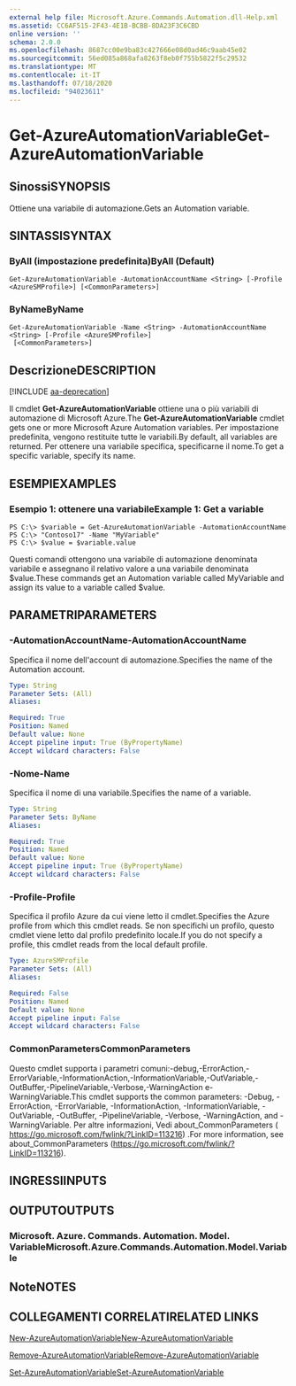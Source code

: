 ```yaml
---
external help file: Microsoft.Azure.Commands.Automation.dll-Help.xml
ms.assetid: CC6AF515-2F43-4E1B-BCBB-8DA23F3C6CBD
online version: ''
schema: 2.0.0
ms.openlocfilehash: 8687cc00e9ba83c427666e08d0ad46c9aab45e02
ms.sourcegitcommit: 56ed085a868afa8263f8eb0f755b5822f5c29532
ms.translationtype: MT
ms.contentlocale: it-IT
ms.lasthandoff: 07/18/2020
ms.locfileid: "94023611"
---
```

# <span data-ttu-id="0e559-101">Get-AzureAutomationVariable</span><span class="sxs-lookup"><span data-stu-id="0e559-101">Get-AzureAutomationVariable</span></span>

## <span data-ttu-id="0e559-102">Sinossi</span><span class="sxs-lookup"><span data-stu-id="0e559-102">SYNOPSIS</span></span>

<span data-ttu-id="0e559-103">Ottiene una variabile di automazione.</span><span class="sxs-lookup"><span data-stu-id="0e559-103">Gets an Automation variable.</span></span>

## <span data-ttu-id="0e559-104">SINTASSI</span><span class="sxs-lookup"><span data-stu-id="0e559-104">SYNTAX</span></span>

### <span data-ttu-id="0e559-105">ByAll (impostazione predefinita)</span><span class="sxs-lookup"><span data-stu-id="0e559-105">ByAll (Default)</span></span>
```
Get-AzureAutomationVariable -AutomationAccountName <String> [-Profile <AzureSMProfile>] [<CommonParameters>]
```

### <span data-ttu-id="0e559-106">ByName</span><span class="sxs-lookup"><span data-stu-id="0e559-106">ByName</span></span>
```
Get-AzureAutomationVariable -Name <String> -AutomationAccountName <String> [-Profile <AzureSMProfile>]
 [<CommonParameters>]
```

## <span data-ttu-id="0e559-107">Descrizione</span><span class="sxs-lookup"><span data-stu-id="0e559-107">DESCRIPTION</span></span>

[!INCLUDE [aa-deprecation](../include/aa-deprecation.md)]

<span data-ttu-id="0e559-108">Il cmdlet **Get-AzureAutomationVariable** ottiene una o più variabili di automazione di Microsoft Azure.</span><span class="sxs-lookup"><span data-stu-id="0e559-108">The **Get-AzureAutomationVariable** cmdlet gets one or more Microsoft Azure Automation variables.</span></span>
<span data-ttu-id="0e559-109">Per impostazione predefinita, vengono restituite tutte le variabili.</span><span class="sxs-lookup"><span data-stu-id="0e559-109">By default, all variables are returned.</span></span>
<span data-ttu-id="0e559-110">Per ottenere una variabile specifica, specificarne il nome.</span><span class="sxs-lookup"><span data-stu-id="0e559-110">To get a specific variable, specify its name.</span></span>

## <span data-ttu-id="0e559-111">ESEMPI</span><span class="sxs-lookup"><span data-stu-id="0e559-111">EXAMPLES</span></span>

### <span data-ttu-id="0e559-112">Esempio 1: ottenere una variabile</span><span class="sxs-lookup"><span data-stu-id="0e559-112">Example 1: Get a variable</span></span>
```
PS C:\> $variable = Get-AzureAutomationVariable -AutomationAccountName
PS C:\> "Contoso17" -Name "MyVariable"
PS C:\> $value = $variable.value
```

<span data-ttu-id="0e559-113">Questi comandi ottengono una variabile di automazione denominata variabile e assegnano il relativo valore a una variabile denominata $value.</span><span class="sxs-lookup"><span data-stu-id="0e559-113">These commands get an Automation variable called MyVariable and assign its value to a variable called $value.</span></span>

## <span data-ttu-id="0e559-114">PARAMETRI</span><span class="sxs-lookup"><span data-stu-id="0e559-114">PARAMETERS</span></span>

### <span data-ttu-id="0e559-115">-AutomationAccountName</span><span class="sxs-lookup"><span data-stu-id="0e559-115">-AutomationAccountName</span></span>
<span data-ttu-id="0e559-116">Specifica il nome dell'account di automazione.</span><span class="sxs-lookup"><span data-stu-id="0e559-116">Specifies the name of the Automation account.</span></span>

```yaml
Type: String
Parameter Sets: (All)
Aliases: 

Required: True
Position: Named
Default value: None
Accept pipeline input: True (ByPropertyName)
Accept wildcard characters: False
```

### <span data-ttu-id="0e559-117">-Nome</span><span class="sxs-lookup"><span data-stu-id="0e559-117">-Name</span></span>
<span data-ttu-id="0e559-118">Specifica il nome di una variabile.</span><span class="sxs-lookup"><span data-stu-id="0e559-118">Specifies the name of a variable.</span></span>

```yaml
Type: String
Parameter Sets: ByName
Aliases: 

Required: True
Position: Named
Default value: None
Accept pipeline input: True (ByPropertyName)
Accept wildcard characters: False
```

### <span data-ttu-id="0e559-119">-Profile</span><span class="sxs-lookup"><span data-stu-id="0e559-119">-Profile</span></span>
<span data-ttu-id="0e559-120">Specifica il profilo Azure da cui viene letto il cmdlet.</span><span class="sxs-lookup"><span data-stu-id="0e559-120">Specifies the Azure profile from which this cmdlet reads.</span></span>
<span data-ttu-id="0e559-121">Se non specifichi un profilo, questo cmdlet viene letto dal profilo predefinito locale.</span><span class="sxs-lookup"><span data-stu-id="0e559-121">If you do not specify a profile, this cmdlet reads from the local default profile.</span></span>

```yaml
Type: AzureSMProfile
Parameter Sets: (All)
Aliases: 

Required: False
Position: Named
Default value: None
Accept pipeline input: False
Accept wildcard characters: False
```

### <span data-ttu-id="0e559-122">CommonParameters</span><span class="sxs-lookup"><span data-stu-id="0e559-122">CommonParameters</span></span>
<span data-ttu-id="0e559-123">Questo cmdlet supporta i parametri comuni:-debug,-ErrorAction,-ErrorVariable,-InformationAction,-InformationVariable,-OutVariable,-OutBuffer,-PipelineVariable,-Verbose,-WarningAction e-WarningVariable.</span><span class="sxs-lookup"><span data-stu-id="0e559-123">This cmdlet supports the common parameters: -Debug, -ErrorAction, -ErrorVariable, -InformationAction, -InformationVariable, -OutVariable, -OutBuffer, -PipelineVariable, -Verbose, -WarningAction, and -WarningVariable.</span></span> <span data-ttu-id="0e559-124">Per altre informazioni, Vedi about_CommonParameters ( https://go.microsoft.com/fwlink/?LinkID=113216) .</span><span class="sxs-lookup"><span data-stu-id="0e559-124">For more information, see about_CommonParameters (https://go.microsoft.com/fwlink/?LinkID=113216).</span></span>

## <span data-ttu-id="0e559-125">INGRESSI</span><span class="sxs-lookup"><span data-stu-id="0e559-125">INPUTS</span></span>

## <span data-ttu-id="0e559-126">OUTPUT</span><span class="sxs-lookup"><span data-stu-id="0e559-126">OUTPUTS</span></span>

### <span data-ttu-id="0e559-127">Microsoft. Azure. Commands. Automation. Model. Variable</span><span class="sxs-lookup"><span data-stu-id="0e559-127">Microsoft.Azure.Commands.Automation.Model.Variable</span></span>

## <span data-ttu-id="0e559-128">Note</span><span class="sxs-lookup"><span data-stu-id="0e559-128">NOTES</span></span>

## <span data-ttu-id="0e559-129">COLLEGAMENTI CORRELATI</span><span class="sxs-lookup"><span data-stu-id="0e559-129">RELATED LINKS</span></span>

[<span data-ttu-id="0e559-130">New-AzureAutomationVariable</span><span class="sxs-lookup"><span data-stu-id="0e559-130">New-AzureAutomationVariable</span></span>](./New-AzureAutomationVariable.md)

[<span data-ttu-id="0e559-131">Remove-AzureAutomationVariable</span><span class="sxs-lookup"><span data-stu-id="0e559-131">Remove-AzureAutomationVariable</span></span>](./Remove-AzureAutomationVariable.md)

[<span data-ttu-id="0e559-132">Set-AzureAutomationVariable</span><span class="sxs-lookup"><span data-stu-id="0e559-132">Set-AzureAutomationVariable</span></span>](./Set-AzureAutomationVariable.md)


